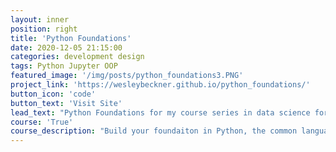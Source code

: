 ```yaml
---
layout: inner
position: right
title: 'Python Foundations'
date: 2020-12-05 21:15:00
categories: development design
tags: Python Jupyter OOP
featured_image: '/img/posts/python_foundations3.PNG'
project_link: 'https://wesleybeckner.github.io/python_foundations/'
button_icon: 'code'
button_text: 'Visit Site'
lead_text: "Python Foundations for my course series in data science for engineers at the UW-GIX"
course: 'True'
course_description: "Build your foundaiton in Python, the common language of data science"
---
```

